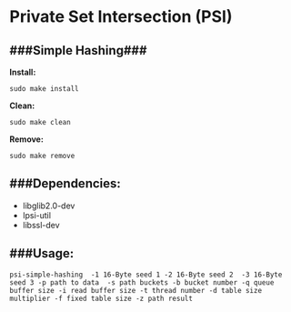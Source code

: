 # Private Set Intersection (PSI)
###Simple Hashing###
---
__Install:__
```
sudo make install
```
__Clean:__ 
```
sudo make clean
```

__Remove:__ 
```
sudo make remove
```

###Dependencies:
---
 * libglib2.0-dev 
 * lpsi-util
 * libssl-dev

###Usage:
---
```
psi-simple-hashing  -1 16-Byte seed 1 -2 16-Byte seed 2  -3 16-Byte seed 3 -p path to data  -s path buckets -b bucket number -q queue buffer size -i read buffer size -t thread number -d table size multiplier -f fixed table size -z path result
```
